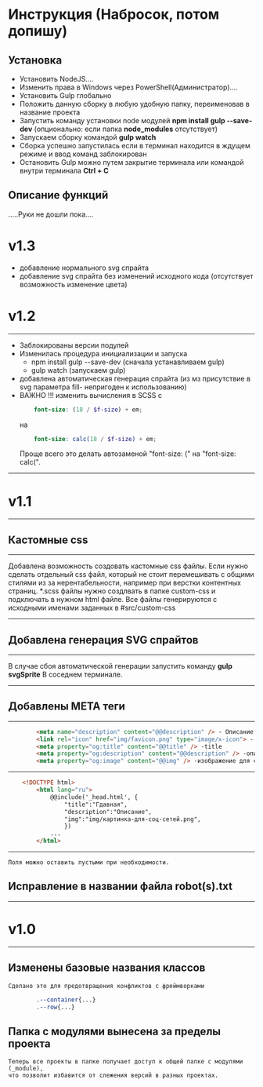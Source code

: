 # Инструкция (Набросок, потом допишу)
## Установка
- Установить NodeJS....
- Изменить права в Windows через PowerShell(Администратор)....
- Установить Gulp глобально
- Положить данную сборку в любую удобную папку, переименовав в название проекта
- Запустить команду установки node модулей **npm install gulp --save-dev** (опционально: если папка **node_modules** отсутствует)
- Запускаем сборку командой **gulp watch**
- Сборка успешно запустилась если в терминал находится в ждущем режиме и ввод команд заблокирован
- Остановить Gulp можно путем закрытие терминала или командой внутри терминала **Ctrl + C**
## Описание функций
.....Руки не дошли пока....
# v1.3
- добавление нормального svg спрайта
- добавление svg спрайта без изменений исходного кода (отсутствует возможность изменение цвета)

# v1.2
____________________
- Заблокированы версии подулей
- Изменилась процедура инициализации и запуска
	- npm install gulp --save-dev (сначала устанавливаем gulp)
	- gulp watch (запускаем gulp)
- добавлена автоматическая генерация спрайта (из мз присутствие в svg параметра fill- непригоден к использованию)
- ВАЖНО !!! изменить вычисления в SCSS с 
	```scss
		font-size: (18 / $f-size) + em;
	```
	на
	```scss
		font-size: calc(18 / $f-size) + em;
	```
	Проще всего это делать автозаменой "font-size: (" на "font-size: calc(".
____________________
# v1.1
_____________________
## Кастомные css
_____________________
Добавлена возможность создовать кастомные css файлы.
Если нужно сделать отдельный css файл, который не стоит перемешивать с общими стилями из за нерентабельности, например при верстки контентных страниц.
*.scss файлы нужно создлвать в папке custom-css и подключать в нужном html файле.
Все файлы генерируются с исходными именами заданных в #src/custom-css
_____________________
## Добавлена генерация SVG спрайтов
_____________________
В случае сбоя автоматической генерации запустить команду
**gulp svgSprite**
В соседнем терминале.
_____________________
## Добавлены META теги
_____________________
```html
		<meta name="description" content="@@description" /> - Описание
		<link rel="icon" href="img/favicon.png" type="image/x-icon"> - favicon
		<meta property="og:title" content="@@title" /> -title
		<meta property="og:description" content="@@description" /> -описание для соц сетей
		<meta property="og:image" content="@@img" /> -изображение для соц сетей
```
_____________________
```html
	<!DOCTYPE html>
		<html lang="ru">
			@@include('_head.html', {
				"title":"Гдавная",
				"description":"Описание",
				"img":"img/картинка-для-соц-сетей.png",
				})
			...
		</html>
```
_____________________
 	Поля можно оставить пустыми при необходимости.
## Исправление в названии файла robot(s).txt
_____________________
# v1.0
_____________________
## Изменены базовые названия классов
	Сделано это для предотвращения конфликтов с фреймворками

```css
		.--container{...}
		.--row{...}
```

## Папка с модулями вынесена за пределы проекта
	Теперь все проекты в папке получает доступ к общей папке с модулями (_module), 
	что позволит избавится от слежения версий в разных проектах.
